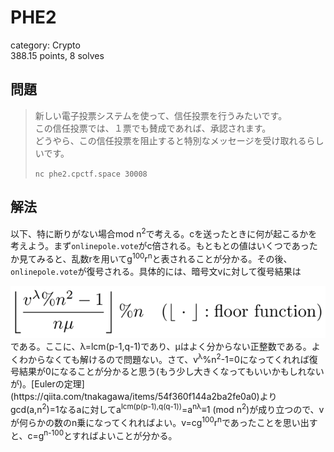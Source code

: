 # PHE2
category: Crypto  
388.15 points, 8 solves

## 問題
> 新しい電子投票システムを使って、信任投票を行うみたいです。  
> この信任投票では、１票でも賛成であれば、承認されます。  
> どうやら、この信任投票を阻止すると特別なメッセージを受け取れるらしいです。  
> 
> `nc phe2.cpctf.space 30008`

## 解法
以下、特に断りがない場合mod n<sup>2</sup>で考える。cを送ったときに何が起こるかを考えよう。まず`onlinepole.vote`がc倍される。もともとの値はいくつであったか見てみると、乱数rを用いてg<sup>100</sup>r<sup>n</sup>と表されることが分かる。その後、`onlinepole.vote`が復号される。具体的には、暗号文vに対して復号結果は  
<div align="center"><img src="https://github.com/mathphilia/CTFs/blob/main/images/CPCTF22/PHE2_1.png?raw=true"></div>  
である。ここに、λ=lcm(p-1,q-1)であり、μはよく分からない正整数である。よくわからなくても解けるので問題ない。さて、v<sup>λ</sup>%n<sup>2</sup>-1=0になってくれれば復号結果が0になることが分かると思う(もう少し大きくなってもいいかもしれないが)。[Eulerの定理](https://qiita.com/tnakagawa/items/54f360f144a2ba2fe0a0)よりgcd(a,n<sup>2</sup>)=1なるaに対してa<sup>lcm(p(p-1),q(q-1))</sup>=a<sup>nλ</sup>≡1 (mod n<sup>2</sup>)が成り立つので、vが何らかの数のn乗になってくれればよい。v=cg<sup>100</sup>r<sup>n</sup>であったことを思い出すと、c=g<sup>n-100</sup>とすればよいことが分かる。
